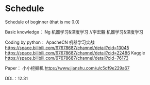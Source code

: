 # Schedule
Schedule of beginner (that is me 0.0)

Basic knowledge：
Ng 机器学习&深度学习
//李宏毅 机器学习&深度学习

Coding by python：
ApacheCN 机器学习实战
https://space.bilibili.com/97678687/channel/detail?cid=13045
https://space.bilibili.com/97678687/channel/detail?cid=22486
Kaggle
https://space.bilibili.com/97678687/channel/detail?cid=76173

Paper：
小小挖掘机
https://www.jianshu.com/u/c5df9e229a67

DDL：12.31
